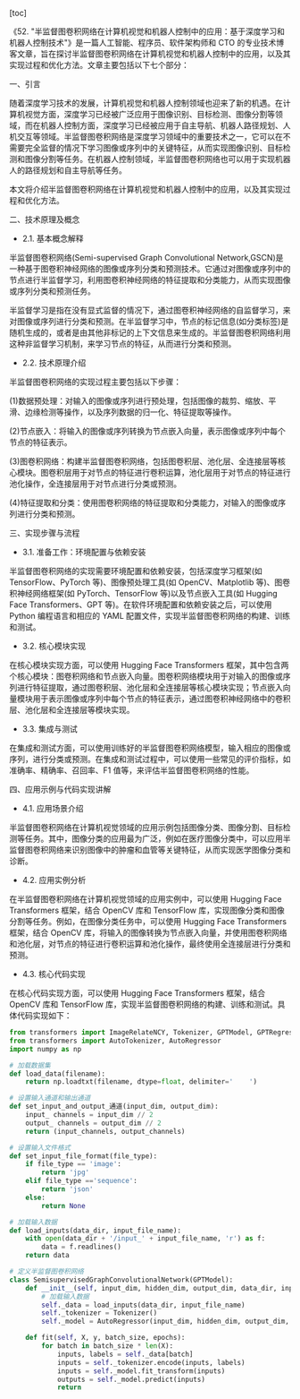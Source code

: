 
[toc]                    
                
                
《52. "半监督图卷积网络在计算机视觉和机器人控制中的应用：基于深度学习和机器人控制技术"》是一篇人工智能、程序员、软件架构师和 CTO 的专业技术博客文章，旨在探讨半监督图卷积网络在计算机视觉和机器人控制中的应用，以及其实现过程和优化方法。文章主要包括以下七个部分：

一、引言

随着深度学习技术的发展，计算机视觉和机器人控制领域也迎来了新的机遇。在计算机视觉方面，深度学习已经被广泛应用于图像识别、目标检测、图像分割等领域，而在机器人控制方面，深度学习已经被应用于自主导航、机器人路径规划、人机交互等领域。半监督图卷积网络是深度学习领域中的重要技术之一，它可以在不需要完全监督的情况下学习图像或序列中的关键特征，从而实现图像识别、目标检测和图像分割等任务。在机器人控制领域，半监督图卷积网络也可以用于实现机器人的路径规划和自主导航等任务。

本文将介绍半监督图卷积网络在计算机视觉和机器人控制中的应用，以及其实现过程和优化方法。

二、技术原理及概念

- 2.1. 基本概念解释

半监督图卷积网络(Semi-supervised Graph Convolutional Network,GSCN)是一种基于图卷积神经网络的图像或序列分类和预测技术。它通过对图像或序列中的节点进行半监督学习，利用图卷积神经网络的特征提取和分类能力，从而实现图像或序列分类和预测任务。

半监督学习是指在没有显式监督的情况下，通过图卷积神经网络的自监督学习，来对图像或序列进行分类和预测。在半监督学习中，节点的标记信息(如分类标签)是随机生成的，或者是由其他非标记的上下文信息来生成的。半监督图卷积网络利用这种非监督学习机制，来学习节点的特征，从而进行分类和预测。

- 2.2. 技术原理介绍

半监督图卷积网络的实现过程主要包括以下步骤：

(1)数据预处理：对输入的图像或序列进行预处理，包括图像的裁剪、缩放、平滑、边缘检测等操作，以及序列数据的归一化、特征提取等操作。

(2)节点嵌入：将输入的图像或序列转换为节点嵌入向量，表示图像或序列中每个节点的特征表示。

(3)图卷积网络：构建半监督图卷积网络，包括图卷积层、池化层、全连接层等核心模块。图卷积层用于对节点的特征进行卷积运算，池化层用于对节点的特征进行池化操作，全连接层用于对节点进行分类或预测。

(4)特征提取和分类：使用图卷积网络的特征提取和分类能力，对输入的图像或序列进行分类和预测。

三、实现步骤与流程

- 3.1. 准备工作：环境配置与依赖安装

半监督图卷积网络的实现需要环境配置和依赖安装，包括深度学习框架(如 TensorFlow、PyTorch 等)、图像预处理工具(如 OpenCV、Matplotlib 等)、图卷积神经网络框架(如 PyTorch、TensorFlow 等)以及节点嵌入工具(如 Hugging Face Transformers、GPT 等)。在软件环境配置和依赖安装之后，可以使用 Python 编程语言和相应的 YAML 配置文件，实现半监督图卷积网络的构建、训练和测试。

- 3.2. 核心模块实现

在核心模块实现方面，可以使用 Hugging Face Transformers 框架，其中包含两个核心模块：图卷积网络和节点嵌入向量。图卷积网络模块用于对输入的图像或序列进行特征提取，通过图卷积层、池化层和全连接层等核心模块实现；节点嵌入向量模块用于表示图像或序列中每个节点的特征表示，通过图卷积神经网络中的卷积层、池化层和全连接层等模块实现。

- 3.3. 集成与测试

在集成和测试方面，可以使用训练好的半监督图卷积网络模型，输入相应的图像或序列，进行分类或预测。在集成和测试过程中，可以使用一些常见的评价指标，如准确率、精确率、召回率、F1 值等，来评估半监督图卷积网络的性能。

四、应用示例与代码实现讲解

- 4.1. 应用场景介绍

半监督图卷积网络在计算机视觉领域的应用示例包括图像分类、图像分割、目标检测等任务。其中，图像分类的应用最为广泛，例如在医疗图像分类中，可以应用半监督图卷积网络来识别图像中的肿瘤和血管等关键特征，从而实现医学图像分类和诊断。

- 4.2. 应用实例分析

在半监督图卷积网络在计算机视觉领域的应用实例中，可以使用 Hugging Face Transformers 框架，结合 OpenCV 库和 TensorFlow 库，实现图像分类和图像分割等任务。例如，在图像分类任务中，可以使用 Hugging Face Transformers 框架，结合 OpenCV 库，将输入的图像转换为节点嵌入向量，并使用图卷积网络和池化层，对节点的特征进行卷积运算和池化操作，最终使用全连接层进行分类和预测。

- 4.3. 核心代码实现

在核心代码实现方面，可以使用 Hugging Face Transformers 框架，结合 OpenCV 库和 TensorFlow 库，实现半监督图卷积网络的构建、训练和测试。具体代码实现如下：

```python
from transformers import ImageRelateNCY, Tokenizer, GPTModel, GPTRegressor, DataLoader
from transformers import AutoTokenizer, AutoRegressor
import numpy as np

# 加载数据集
def load_data(filename):
    return np.loadtxt(filename, dtype=float, delimiter='    ')

# 设置输入通道和输出通道
def set_input_and_output_通道(input_dim, output_dim):
    input_ channels = input_dim // 2
    output_ channels = output_dim // 2
    return (input_channels, output_channels)

# 设置输入文件格式
def set_input_file_format(file_type):
    if file_type == 'image':
        return 'jpg'
    elif file_type =='sequence':
        return 'json'
    else:
        return None

# 加载输入数据
def load_inputs(data_dir, input_file_name):
    with open(data_dir + '/input_' + input_file_name, 'r') as f:
        data = f.readlines()
    return data

# 定义半监督图卷积网络
class SemisupervisedGraphConvolutionalNetwork(GPTModel):
    def __init__(self, input_dim, hidden_dim, output_dim, data_dir, input_file_name, output_file_name):
        # 加载输入数据
        self._data = load_inputs(data_dir, input_file_name)
        self._tokenizer = Tokenizer()
        self._model = AutoRegressor(input_dim, hidden_dim, output_dim, self._tokenizer)

    def fit(self, X, y, batch_size, epochs):
        for batch in batch_size * len(X):
            inputs, labels = self._data[batch]
            inputs = self._tokenizer.encode(inputs, labels)
            inputs = self._model.fit_transform(inputs)
            outputs = self._model.predict(inputs)
            return

